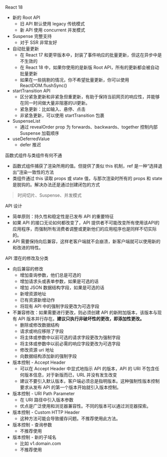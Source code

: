 React 18
* 新的 Root API
  * 旧 API 默认使用 legacy 传统模式
  * 新 API 使用 concurrent 并发模式
* Suspense 完整支持
  * 对于 SSR 非常友好
* 自动批量更新
  * 在 React 17 和更早版本中，封装了事件响应的批量更新，但这在异步中是不生效的
  * 在 React 18 中，如果你使用的是新版 Root API，所有的更新都会被自动批量更新
  * 如果在一些挑剔的情况，你不希望批量更新，你可以使用 ReactDOM.flushSync()
* startTransition API
  * 区分紧急更新和非紧急但重更新，有助于保持当前网页的响应性，并能够在同一时间做大量非阻塞的UI更新。
  * 紧急更新：比如输入、悬停、点击
  * 非紧急更新，可以使用 startTransition 包裹
* SuspenseList
  * 通过 revealOrder prop 为 forwards、backwards、together 控制内部 Suspense 加载顺序
* useDeferredValue
  * defer 推迟

函数式组件与类组件有何不通
* 函数式组件捕获了渲染所用的值。但提供了类似 this 机制，ref 是一种“选择退出”渲染一致性的方法
* 类组件通过 this 读取 props 或 state 值，与那次渲染时所有的 props 和 state 是脱钩的。解决办法还是通过创建闭包的方式

> 时间切片、Suspense、并发模式

API 设计
* 简单原则：持久性和稳定性是已发布 API 的重要特征
* 如果 API 的接口无论如何都改变了，API 提供者不可能改变所有使用该API的应用程序，而强制所有消费者调整或更新他们的应用程序也是同样不切实际的。
* API 需要保持向后兼容，这样老客户端就不会崩溃，新客户端就可以使用新的和改进的特性。

API 潜在的修改及分类
* 向后兼容的修改
  * 增加查询参数，他们总是可选的
  * 增加请求头或表单参数，如果是可选的话
  * 增加 JSON 数据结构字段，如果是可选的话
  * 新增资源地址
  * 已有资源新增动作
  * 将现有 API 中的强制字段更改为可选字段
* 不兼容修改：如果需要进行更改，则必须创建 API 的新附加版本，该版本与现有 API 版本并行存在。**建议只执行非破坏性的更改，即添加性更改。**
  * 删除或修改数据结构
  * 请求或响应移除了字段
  * 将主体或参数中以前可选的请求字段更改为强制字段
  * 将主体或参数中以前必需的响应字段更改为可选字段
  * 修改资源 uri 地址
  * 向数据结构添加新的强制字段
* 版本控制 - Accept Header
  * 可以在 Accept Header 中显式地指示 API 的版本，API 的 URI 不包含任何版本信息，对于新版而已，URL 并没有发生改变
  * 建议不要引入默认版本，客户端必须总是指明版本。这种强制性版本控制要求从发布 API 的第一个版本开始就引入版本控制。
* 版本控制 - URI Path Parameter
  * 在 URI 路径中引入版本参数
  * 优点是广泛使用和浏览器兼容性。不同的版本可以通过浏览器探索。
* 版本控制 - Custom HTTP Header
  * 这种方法可能会导致缓存问题。不推荐使用此方法。
* 版本控制 - 查询参数
  * 不推荐使用
* 版本控制 - 新的子域名
  * 比如 v1.domain.com
  * 不推荐使用